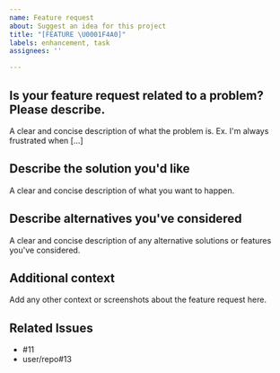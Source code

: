 ```yaml
---
name: Feature request
about: Suggest an idea for this project
title: "[FEATURE \U0001F4A0]"
labels: enhancement, task
assignees: ''

---
```


## Is your feature request related to a problem? Please describe.
A clear and concise description of what the problem is. Ex. I'm always frustrated when [...]

## Describe the solution you'd like
A clear and concise description of what you want to happen.

## Describe alternatives you've considered
A clear and concise description of any alternative solutions or features you've considered.

## Additional context
Add any other context or screenshots about the feature request here.

## Related Issues
- #11
- user/repo#13
